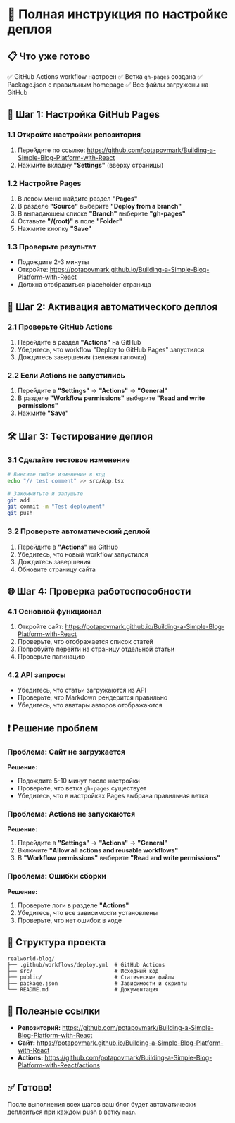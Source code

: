 # 🚀 Полная инструкция по настройке деплоя

## 📋 Что уже готово

✅ GitHub Actions workflow настроен
✅ Ветка `gh-pages` создана
✅ Package.json с правильным homepage
✅ Все файлы загружены на GitHub

## 🔧 Шаг 1: Настройка GitHub Pages

### 1.1 Откройте настройки репозитория

1. Перейдите по ссылке: https://github.com/potapovmark/Building-a-Simple-Blog-Platform-with-React
2. Нажмите вкладку **"Settings"** (вверху страницы)

### 1.2 Настройте Pages

1. В левом меню найдите раздел **"Pages"**
2. В разделе **"Source"** выберите **"Deploy from a branch"**
3. В выпадающем списке **"Branch"** выберите **"gh-pages"**
4. Оставьте **"/(root)"** в поле **"Folder"**
5. Нажмите кнопку **"Save"**

### 1.3 Проверьте результат

- Подождите 2-3 минуты
- Откройте: https://potapovmark.github.io/Building-a-Simple-Blog-Platform-with-React
- Должна отобразиться placeholder страница

## 🔄 Шаг 2: Активация автоматического деплоя

### 2.1 Проверьте GitHub Actions

1. Перейдите в раздел **"Actions"** на GitHub
2. Убедитесь, что workflow "Deploy to GitHub Pages" запустился
3. Дождитесь завершения (зеленая галочка)

### 2.2 Если Actions не запустились

1. Перейдите в **"Settings"** → **"Actions"** → **"General"**
2. В разделе **"Workflow permissions"** выберите **"Read and write permissions"**
3. Нажмите **"Save"**

## 🛠️ Шаг 3: Тестирование деплоя

### 3.1 Сделайте тестовое изменение

```bash
# Внесите любое изменение в код
echo "// test comment" >> src/App.tsx

# Закоммитьте и запушьте
git add .
git commit -m "Test deployment"
git push
```

### 3.2 Проверьте автоматический деплой

1. Перейдите в **"Actions"** на GitHub
2. Убедитесь, что новый workflow запустился
3. Дождитесь завершения
4. Обновите страницу сайта

## 🌐 Шаг 4: Проверка работоспособности

### 4.1 Основной функционал

1. Откройте сайт: https://potapovmark.github.io/Building-a-Simple-Blog-Platform-with-React
2. Проверьте, что отображается список статей
3. Попробуйте перейти на страницу отдельной статьи
4. Проверьте пагинацию

### 4.2 API запросы

- Убедитесь, что статьи загружаются из API
- Проверьте, что Markdown рендерится правильно
- Убедитесь, что аватары авторов отображаются

## ❗ Решение проблем

### Проблема: Сайт не загружается

**Решение:**

- Подождите 5-10 минут после настройки
- Проверьте, что ветка `gh-pages` существует
- Убедитесь, что в настройках Pages выбрана правильная ветка

### Проблема: Actions не запускаются

**Решение:**

1. Перейдите в **"Settings"** → **"Actions"** → **"General"**
2. Включите **"Allow all actions and reusable workflows"**
3. В **"Workflow permissions"** выберите **"Read and write permissions"**

### Проблема: Ошибки сборки

**Решение:**

1. Проверьте логи в разделе **"Actions"**
2. Убедитесь, что все зависимости установлены
3. Проверьте, что нет ошибок в коде

## 📁 Структура проекта

```
realworld-blog/
├── .github/workflows/deploy.yml  # GitHub Actions
├── src/                          # Исходный код
├── public/                       # Статические файлы
├── package.json                  # Зависимости и скрипты
└── README.md                     # Документация
```

## 🔗 Полезные ссылки

- **Репозиторий:** https://github.com/potapovmark/Building-a-Simple-Blog-Platform-with-React
- **Сайт:** https://potapovmark.github.io/Building-a-Simple-Blog-Platform-with-React
- **Actions:** https://github.com/potapovmark/Building-a-Simple-Blog-Platform-with-React/actions

## ✅ Готово!

После выполнения всех шагов ваш блог будет автоматически деплоиться при каждом push в ветку `main`.
